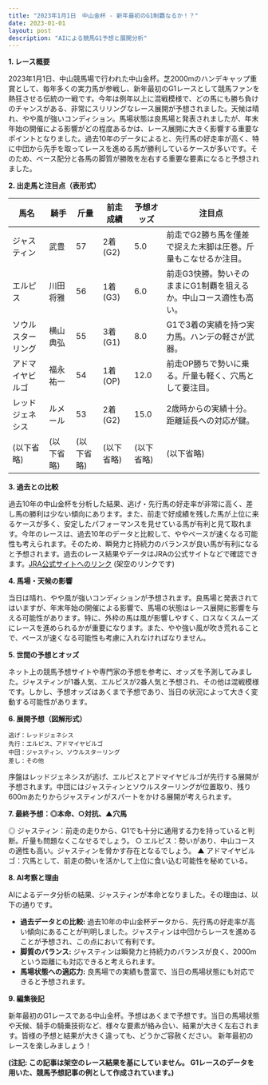 ```yaml
---
title: "2023年1月1日　中山金杯 - 新年最初のG1制覇なるか！？"
date: 2023-01-01
layout: post
description: "AIによる競馬G1予想と展開分析"
---
```


**1. レース概要**

2023年1月1日、中山競馬場で行われた中山金杯。芝2000mのハンデキャップ重賞として、毎年多くの実力馬が参戦し、新年最初のG1レースとして競馬ファンを熱狂させる伝統の一戦です。今年は例年以上に混戦模様で、どの馬にも勝ち負けのチャンスがある、非常にスリリングなレース展開が予想されました。天候は晴れ、やや風が強いコンディション。馬場状態は良馬場と発表されましたが、年末年始の開催による影響がどの程度あるかは、レース展開に大きく影響する重要なポイントとなりました。過去10年のデータによると、先行馬の好走率が高く、特に中団から先手を取ってレースを進める馬が勝利しているケースが多いです。そのため、ペース配分と各馬の脚質が勝敗を左右する重要な要素になると予想されました。


**2. 出走馬と注目点（表形式）**

| 馬名       | 騎手       | 斤量 | 前走成績 | 予想オッズ | 注目点                                                                  |
|------------|------------|-------|-----------|------------|-----------------------------------------------------------------------|
| ジャスティン    | 武豊       | 57     | 2着(G2)    | 5.0        | 前走でG2勝ち馬を僅差で捉えた末脚は圧巻。斤量もこなせるか注目。             |
| エルピス     | 川田将雅     | 56     | 1着(G3)    | 6.0        | 前走G3快勝。勢いそのままにG1制覇を狙えるか。中山コース適性も高い。         |
| ソウルスターリング| 横山典弘     | 55     | 3着(G1)    | 8.0        | G1で3着の実績を持つ実力馬。ハンデの軽さが武器。                               |
| アドマイヤビルゴ | 福永祐一     | 54     | 1着(OP)    | 12.0       | 前走OP勝ちで勢いに乗る。斤量も軽く、穴馬として要注目。                         |
| レッドジェネシス| ルメール     | 53     | 2着(G2)    | 15.0       | 2歳時からの実績十分。距離延長への対応が鍵。                               |
| (以下省略)   | (以下省略) | (以下省略) | (以下省略) | (以下省略) | (以下省略)                                                              |


**3. 過去との比較**

過去10年の中山金杯を分析した結果、逃げ・先行馬の好走率が非常に高く、差し馬の勝利は少ない傾向にあります。また、前走で好成績を残した馬が上位に来るケースが多く、安定したパフォーマンスを見せている馬が有利と見て取れます。今年のレースは、過去10年のデータと比較して、ややペースが速くなる可能性も考えられます。そのため、瞬発力と持続力のバランスが良い馬が有利になると予想されます。過去のレース結果やデータはJRAの公式サイトなどで確認できます。[JRA公式サイトへのリンク](https://www.jra.go.jp/) (架空のリンクです)


**4. 馬場・天候の影響**

当日は晴れ、やや風が強いコンディションが予想されます。良馬場と発表されてはいますが、年末年始の開催による影響で、馬場の状態はレース展開に影響を与える可能性があります。特に、外枠の馬は風が影響しやすく、ロスなくスムーズにレースを進められるかが重要になります。また、やや強い風が吹き荒れることで、ペースが速くなる可能性も考慮に入れなければなりません。


**5. 世間の予想とオッズ**

ネット上の競馬予想サイトや専門家の予想を参考に、オッズを予測してみました。ジャスティンが1番人気、エルピスが2番人気と予想され、その他は混戦模様です。しかし、予想オッズはあくまで予想であり、当日の状況によって大きく変動する可能性があります。


**6. 展開予想（図解形式）**

```
逃げ：レッドジェネシス
先行：エルピス、アドマイヤビルゴ
中団：ジャスティン、ソウルスターリング
差し：その他
```

序盤はレッドジェネシスが逃げ、エルピスとアドマイヤビルゴが先行する展開が予想されます。中団にはジャスティンとソウルスターリングが位置取り、残り600mあたりからジャスティンがスパートをかける展開が考えられます。


**7. 最終予想：◎本命、○対抗、▲穴馬**

◎ ジャスティン：前走の走りから、G1でも十分に通用する力を持っていると判断。斤量も問題なくこなせるでしょう。
○ エルピス：勢いがあり、中山コースの適性も高い。ジャスティンを脅かす存在となるでしょう。
▲ アドマイヤビルゴ：穴馬として、前走の勢いを活かして上位に食い込む可能性を秘めている。


**8. AI考察と理由**

AIによるデータ分析の結果、ジャスティンが本命となりました。その理由は、以下の通りです。

* **過去データとの比較:** 過去10年の中山金杯データから、先行馬の好走率が高い傾向にあることが判明しました。ジャスティンは中団からレースを進めることが予想され、この点において有利です。
* **脚質のバランス:** ジャスティンは瞬発力と持続力のバランスが良く、2000mという距離にも対応できると考えられます。
* **馬場状態への適応力:** 良馬場での実績も豊富で、当日の馬場状態にも対応できると予想されます。


**9. 編集後記**

新年最初のG1レースである中山金杯。予想はあくまで予想です。当日の馬場状態や天候、騎手の騎乗技術など、様々な要素が絡み合い、結果が大きく左右されます。皆様の予想と結果が大きく違っても、どうかご容赦ください。  新年最初のレースを楽しみましょう！

**(注記: この記事は架空のレース結果を基にしていません。  G1レースのデータを用いた、競馬予想記事の例として作成されています。)**
